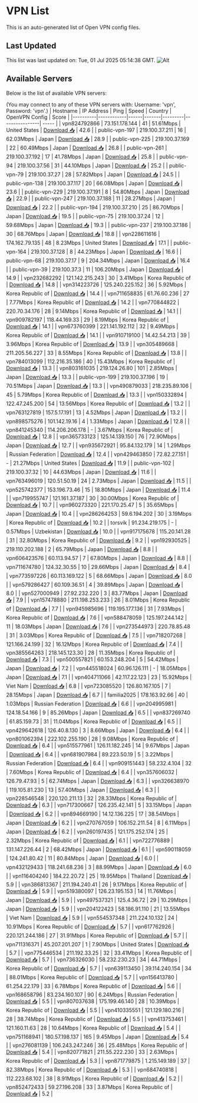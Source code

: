 # VPN List

This is an auto-generated list of Open VPN config files.

## Last Updated

This list was last updated on: Tue, 01 Jul 2025 05:14:38 GMT.
![Alt](https://repobeats.axiom.co/api/embed/186b98318ef1479477931607c1ad7d823f12451f.svg "Repobeats analytics image")

## Available Servers

Below is the list of available VPN servers:

(You may connect to any of these VPN servers with: Username: 'vpn', Password: 'vpn'.)
| Hostname | IP Address | Ping | Speed | Country | OpenVPN Config | Score |
|----------|------------|------|-------|---------|----------------| ----- |
| vpn824792866 | 73.151.178.144 | 41 | 51.61Mbps | United States | [Download 📥](./configs/server_0_US.ovpn) | 42.6 |
| public-vpn-197 | 219.100.37.211 | 16 | 62.03Mbps | Japan | [Download 📥](./configs/server_1_JP.ovpn) | 28.9 |
| public-vpn-225 | 219.100.37.169 | 22 | 60.49Mbps | Japan | [Download 📥](./configs/server_2_JP.ovpn) | 26.8 |
| public-vpn-261 | 219.100.37.192 | 17 | 41.78Mbps | Japan | [Download 📥](./configs/server_3_JP.ovpn) | 25.8 |
| public-vpn-94 | 219.100.37.56 | 31 | 44.10Mbps | Japan | [Download 📥](./configs/server_4_JP.ovpn) | 25.2 |
| public-vpn-79 | 219.100.37.27 | 28 | 57.82Mbps | Japan | [Download 📥](./configs/server_5_JP.ovpn) | 24.5 |
| public-vpn-138 | 219.100.37.117 | 20 | 66.08Mbps | Japan | [Download 📥](./configs/server_6_JP.ovpn) | 23.6 |
| public-vpn-229 | 219.100.37.191 | 8 | 54.80Mbps | Japan | [Download 📥](./configs/server_7_JP.ovpn) | 22.9 |
| public-vpn-247 | 219.100.37.188 | 11 | 28.27Mbps | Japan | [Download 📥](./configs/server_8_JP.ovpn) | 22.2 |
| public-vpn-194 | 219.100.37.210 | 25 | 86.70Mbps | Japan | [Download 📥](./configs/server_9_JP.ovpn) | 19.5 |
| public-vpn-75 | 219.100.37.24 | 12 | 59.68Mbps | Japan | [Download 📥](./configs/server_10_JP.ovpn) | 19.3 |
| public-vpn-237 | 219.100.37.186 | 30 | 68.76Mbps | Japan | [Download 📥](./configs/server_11_JP.ovpn) | 18.8 |
| vpn228611616 | 174.162.79.135 | 48 | 8.23Mbps | United States | [Download 📥](./configs/server_12_US.ovpn) | 17.1 |
| public-vpn-164 | 219.100.37.128 | 8 | 44.23Mbps | Japan | [Download 📥](./configs/server_13_JP.ovpn) | 16.6 |
| public-vpn-68 | 219.100.37.17 | 9 | 204.34Mbps | Japan | [Download 📥](./configs/server_14_JP.ovpn) | 16.4 |
| public-vpn-39 | 219.100.37.3 | 11 | 106.20Mbps | Japan | [Download 📥](./configs/server_15_JP.ovpn) | 14.9 |
| vpn232682292 | 121.142.215.243 | 30 | 3.41Mbps | Korea Republic of | [Download 📥](./configs/server_16_KR.ovpn) | 14.8 |
| vpn314223726 | 125.240.225.152 | 36 | 5.92Mbps | Korea Republic of | [Download 📥](./configs/server_17_KR.ovpn) | 14.4 |
| vpn711658835 | 61.76.60.236 | 27 | 7.77Mbps | Korea Republic of | [Download 📥](./configs/server_18_KR.ovpn) | 14.2 |
| vpn770844822 | 220.70.34.176 | 28 | 9.14Mbps | Korea Republic of | [Download 📥](./configs/server_19_KR.ovpn) | 14.1 |
| vpn909782197 | 118.44.169.33 | 29 | 8.19Mbps | Korea Republic of | [Download 📥](./configs/server_20_KR.ovpn) | 14.1 |
| vpn673760399 | 221.141.192.112 | 32 | 9.49Mbps | Korea Republic of | [Download 📥](./configs/server_21_KR.ovpn) | 14.1 |
| vpn910719100 | 14.42.54.213 | 39 | 3.96Mbps | Korea Republic of | [Download 📥](./configs/server_22_KR.ovpn) | 13.9 |
| vpn305489668 | 211.205.56.227 | 33 | 8.55Mbps | Korea Republic of | [Download 📥](./configs/server_23_KR.ovpn) | 13.8 |
| vpn784013099 | 112.216.35.186 | 40 | 15.43Mbps | Korea Republic of | [Download 📥](./configs/server_24_KR.ovpn) | 13.3 |
| vpn803161035 | 219.124.26.80 | 101 | 2.85Mbps | Japan | [Download 📥](./configs/server_25_JP.ovpn) | 13.3 |
| public-vpn-199 | 219.100.37.196 | 19 | 70.51Mbps | Japan | [Download 📥](./configs/server_26_JP.ovpn) | 13.3 |
| vpn490879033 | 218.235.89.106 | 45 | 5.79Mbps | Korea Republic of | [Download 📥](./configs/server_27_KR.ovpn) | 13.3 |
| vpn150332894 | 122.47.245.200 | 54 | 13.56Mbps | Korea Republic of | [Download 📥](./configs/server_28_KR.ovpn) | 13.2 |
| vpn763127819 | 157.5.17.191 | 13 | 4.52Mbps | Japan | [Download 📥](./configs/server_29_JP.ovpn) | 13.2 |
| vpn898575276 | 101.142.19.16 | 4 | 1.33Mbps | Japan | [Download 📥](./configs/server_30_JP.ovpn) | 12.8 |
| vpn841245340 | 114.206.206.178 | - | 3.67Mbps | Korea Republic of | [Download 📥](./configs/server_31_KR.ovpn) | 12.8 |
| vpn365733123 | 125.14.139.150 | 76 | 72.90Mbps | Japan | [Download 📥](./configs/server_32_JP.ovpn) | 12.7 |
| vpn935672921 | 95.84.132.179 | 14 | 1.29Mbps | Russian Federation | [Download 📥](./configs/server_33_RU.ovpn) | 12.4 |
| vpn429463850 | 72.82.27.151 | - | 21.27Mbps | United States | [Download 📥](./configs/server_34_US.ovpn) | 11.9 |
| public-vpn-102 | 219.100.37.32 | 10 | 44.63Mbps | Japan | [Download 📥](./configs/server_35_JP.ovpn) | 11.6 |
| vpn763496019 | 120.51.50.19 | 24 | 2.73Mbps | Japan | [Download 📥](./configs/server_36_JP.ovpn) | 11.5 |
| vpn525742377 | 153.196.73.46 | 15 | 18.80Mbps | Japan | [Download 📥](./configs/server_37_JP.ovpn) | 11.4 |
| vpn719955747 | 121.161.37.187 | 30 | 30.00Mbps | Korea Republic of | [Download 📥](./configs/server_38_KR.ovpn) | 10.7 |
| vpn960273320 | 221.170.25.47 | 5 | 35.65Mbps | Japan | [Download 📥](./configs/server_39_JP.ovpn) | 10.4 |
| vpn286264253 | 59.6.194.202 | 30 | 3.19Mbps | Korea Republic of | [Download 📥](./configs/server_40_KR.ovpn) | 10.2 |
| torsvik | 91.234.219.175 | - | 0.57Mbps | Uzbekistan | [Download 📥](./configs/server_41_UZ.ovpn) | 10.0 |
| vpn917175678 | 115.20.141.28 | 31 | 32.80Mbps | Korea Republic of | [Download 📥](./configs/server_42_KR.ovpn) | 9.2 |
| vpn192930525 | 219.110.202.188 | 2 | 65.79Mbps | Japan | [Download 📥](./configs/server_43_JP.ovpn) | 8.8 |
| vpn606423576 | 60.113.94.57 | 7 | 67.80Mbps | Japan | [Download 📥](./configs/server_44_JP.ovpn) | 8.8 |
| vpn711674780 | 124.32.30.55 | 10 | 29.66Mbps | Japan | [Download 📥](./configs/server_45_JP.ovpn) | 8.4 |
| vpn773597226 | 60.113.169.122 | 5 | 68.66Mbps | Japan | [Download 📥](./configs/server_46_JP.ovpn) | 8.0 |
| vpn579286427 | 60.109.36.51 | 4 | 39.89Mbps | Japan | [Download 📥](./configs/server_47_JP.ovpn) | 8.0 |
| vpn527000949 | 27.92.232.220 | 3 | 83.77Mbps | Japan | [Download 📥](./configs/server_48_JP.ovpn) | 7.9 |
| vpn157478880 | 211.198.253.233 | 26 | 8.01Mbps | Korea Republic of | [Download 📥](./configs/server_49_KR.ovpn) | 7.7 |
| vpn945985696 | 119.195.177.136 | 31 | 7.93Mbps | Korea Republic of | [Download 📥](./configs/server_50_KR.ovpn) | 7.6 |
| vpn588478059 | 125.197.244.142 | 11 | 18.03Mbps | Japan | [Download 📥](./configs/server_51_JP.ovpn) | 7.6 |
| vpn273544973 | 220.78.85.48 | 31 | 3.03Mbps | Korea Republic of | [Download 📥](./configs/server_52_KR.ovpn) | 7.5 |
| vpn718207268 | 121.166.24.199 | 32 | 16.12Mbps | Korea Republic of | [Download 📥](./configs/server_53_KR.ovpn) | 7.4 |
| vpn385564263 | 218.145.123.30 | 28 | 11.35Mbps | Korea Republic of | [Download 📥](./configs/server_54_KR.ovpn) | 7.3 |
| vpn500557821 | 60.153.248.204 | 5 | 54.42Mbps | Japan | [Download 📥](./configs/server_55_JP.ovpn) | 7.2 |
| vpn445518024 | 60.96.126.111 | - | 18.05Mbps | Japan | [Download 📥](./configs/server_56_JP.ovpn) | 7.1 |
| vpn404711066 | 42.117.22.123 | 23 | 15.92Mbps | Viet Nam | [Download 📥](./configs/server_57_VN.ovpn) | 6.8 |
| vpn723085520 | 126.80.167.105 | 7 | 28.15Mbps | Japan | [Download 📥](./configs/server_58_JP.ovpn) | 6.7 |
| familia2025 | 178.163.92.66 | 40 | 1.03Mbps | Russian Federation | [Download 📥](./configs/server_59_RU.ovpn) | 6.6 |
| vpn204995981 | 124.18.54.166 | 9 | 85.26Mbps | Japan | [Download 📥](./configs/server_60_JP.ovpn) | 6.5 |
| vpn837269740 | 61.85.159.73 | 31 | 11.04Mbps | Korea Republic of | [Download 📥](./configs/server_61_KR.ovpn) | 6.5 |
| vpn429642618 | 126.40.8.130 | 3 | 8.66Mbps | Japan | [Download 📥](./configs/server_62_JP.ovpn) | 6.4 |
| vpn801062394 | 222.102.255.190 | 28 | 9.08Mbps | Korea Republic of | [Download 📥](./configs/server_63_KR.ovpn) | 6.4 |
| vpn515577961 | 126.11.182.245 | 14 | 9.67Mbps | Japan | [Download 📥](./configs/server_64_JP.ovpn) | 6.4 |
| vpn681907984 | 89.223.50.19 | 5 | 3.22Mbps | Russian Federation | [Download 📥](./configs/server_65_RU.ovpn) | 6.4 |
| vpn909151443 | 58.232.4.104 | 32 | 7.60Mbps | Korea Republic of | [Download 📥](./configs/server_66_KR.ovpn) | 6.4 |
| vpn357606032 | 126.79.47.93 | 5 | 62.74Mbps | Japan | [Download 📥](./configs/server_67_JP.ovpn) | 6.3 |
| vpn326638970 | 119.105.81.230 | 13 | 57.40Mbps | Japan | [Download 📥](./configs/server_68_JP.ovpn) | 6.3 |
| vpn228546548 | 220.120.211.13 | 32 | 28.33Mbps | Korea Republic of | [Download 📥](./configs/server_69_KR.ovpn) | 6.3 |
| vpn717300667 | 126.235.42.141 | 5 | 33.15Mbps | Japan | [Download 📥](./configs/server_70_JP.ovpn) | 6.2 |
| vpn894669190 | 14.12.136.225 | 17 | 38.54Mbps | Japan | [Download 📥](./configs/server_71_JP.ovpn) | 6.2 |
| vpn270767059 | 106.152.211.54 | 8 | 6.11Mbps | Japan | [Download 📥](./configs/server_72_JP.ovpn) | 6.2 |
| vpn260197435 | 121.175.252.174 | 25 | 2.32Mbps | Korea Republic of | [Download 📥](./configs/server_73_KR.ovpn) | 6.1 |
| vpn722776889 | 131.147.226.44 | 2 | 68.42Mbps | Japan | [Download 📥](./configs/server_74_JP.ovpn) | 6.1 |
| vpn590118059 | 124.241.80.42 | 11 | 80.84Mbps | Japan | [Download 📥](./configs/server_75_JP.ovpn) | 6.0 |
| vpn432129433 | 118.241.68.236 | 3 | 88.99Mbps | Japan | [Download 📥](./configs/server_76_JP.ovpn) | 6.0 |
| vpn116404240 | 184.22.20.72 | 25 | 19.95Mbps | Thailand | [Download 📥](./configs/server_77_TH.ovpn) | 5.9 |
| vpn386813367 | 211.194.240.41 | 26 | 9.17Mbps | Korea Republic of | [Download 📥](./configs/server_78_KR.ovpn) | 5.9 |
| vpn519380097 | 126.23.195.153 | 14 | 11.76Mbps | Japan | [Download 📥](./configs/server_79_JP.ovpn) | 5.9 |
| vpn497537321 | 125.4.36.72 | 29 | 10.29Mbps | Japan | [Download 📥](./configs/server_80_JP.ovpn) | 5.9 |
| vpn204122423 | 58.186.91.110 | 21 | 13.55Mbps | Viet Nam | [Download 📥](./configs/server_81_VN.ovpn) | 5.9 |
| vpn554537348 | 211.224.10.132 | 24 | 10.91Mbps | Korea Republic of | [Download 📥](./configs/server_82_KR.ovpn) | 5.7 |
| vpn617762926 | 220.121.244.186 | 27 | 31.91Mbps | Korea Republic of | [Download 📥](./configs/server_83_KR.ovpn) | 5.7 |
| vpn711316371 | 45.207.201.207 | 1 | 7.90Mbps | United States | [Download 📥](./configs/server_84_US.ovpn) | 5.7 |
| vpn775446534 | 211.192.33.25 | 32 | 33.41Mbps | Korea Republic of | [Download 📥](./configs/server_85_KR.ovpn) | 5.7 |
| vpn736326030 | 58.232.230.23 | 34 | 44.71Mbps | Korea Republic of | [Download 📥](./configs/server_86_KR.ovpn) | 5.7 |
| vpn639113450 | 39.114.240.154 | 34 | 88.01Mbps | Korea Republic of | [Download 📥](./configs/server_87_KR.ovpn) | 5.7 |
| vpn156413780 | 61.254.22.179 | 33 | 6.78Mbps | Korea Republic of | [Download 📥](./configs/server_88_KR.ovpn) | 5.6 |
| vpn168658796 | 83.234.160.107 | 90 | 6.24Mbps | Russian Federation | [Download 📥](./configs/server_89_RU.ovpn) | 5.5 |
| vpn807037638 | 175.199.46.140 | 28 | 10.39Mbps | Korea Republic of | [Download 📥](./configs/server_90_KR.ovpn) | 5.5 |
| vpn410335551 | 121.129.180.216 | 28 | 38.74Mbps | Korea Republic of | [Download 📥](./configs/server_91_KR.ovpn) | 5.5 |
| vpn413753461 | 121.160.11.63 | 28 | 10.64Mbps | Korea Republic of | [Download 📥](./configs/server_92_KR.ovpn) | 5.4 |
| vpn751168941 | 180.57.198.137 | 165 | 9.45Mbps | Japan | [Download 📥](./configs/server_93_JP.ovpn) | 5.4 |
| vpn276081139 | 106.243.247.246 | 36 | 25.48Mbps | Korea Republic of | [Download 📥](./configs/server_94_KR.ovpn) | 5.4 |
| vpn820771821 | 211.55.222.230 | 33 | 2.63Mbps | Korea Republic of | [Download 📥](./configs/server_95_KR.ovpn) | 5.3 |
| vpn871779875 | 1.215.149.189 | 37 | 82.38Mbps | Korea Republic of | [Download 📥](./configs/server_96_KR.ovpn) | 5.3 |
| vpn684740818 | 112.223.68.102 | 38 | 8.91Mbps | Korea Republic of | [Download 📥](./configs/server_97_KR.ovpn) | 5.2 |
| vpn852472433 | 59.27.196.208 | 33 | 3.87Mbps | Korea Republic of | [Download 📥](./configs/server_98_KR.ovpn) | 5.2 |
